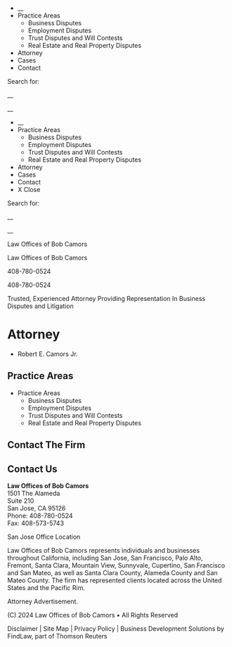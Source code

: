   * __
  * Practice Areas
    * Business Disputes
    * Employment Disputes
    * Trust Disputes and Will Contests
    * Real Estate and Real Property Disputes
  * Attorney
  * Cases
  * Contact



Search for:

__

__

  * __
  * Practice Areas
    * Business Disputes
    * Employment Disputes
    * Trust Disputes and Will Contests
    * Real Estate and Real Property Disputes
  * Attorney
  * Cases
  * Contact
  * X Close



Search for:

__

__

Law Offices of Bob Camors

Law Offices of Bob Camors

408-780-0524

408-780-0524

Trusted, Experienced Attorney Providing Representation In Business Disputes and Litigation

# Attorney

  * Robert E. Camors Jr.



## Practice Areas

  * Practice Areas
    * Business Disputes
    * Employment Disputes
    * Trust Disputes and Will Contests
    * Real Estate and Real Property Disputes



## Contact The Firm

## Contact Us

**Law Offices of Bob Camors**  
1501 The Alameda  
Suite 210  
San Jose, CA 95126  
Phone: 408-780-0524  
Fax: 408-573-5743

San Jose Office Location

Law Offices of Bob Camors represents individuals and businesses throughout California, including San Jose, San Francisco, Palo Alto, Fremont, Santa Clara, Mountain View, Sunnyvale, Cupertino, San Francisco and San Mateo, as well as Santa Clara County, Alameda County and San Mateo County. The firm has represented clients located across the United States and the Pacific Rim.

Attorney Advertisement.

(C) 2024 Law Offices of Bob Camors • All Rights Reserved

Disclaimer | Site Map | Privacy Policy | Business Development Solutions by FindLaw, part of Thomson Reuters
